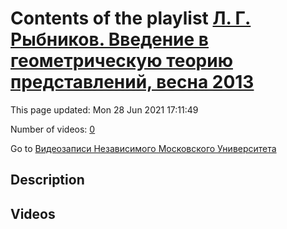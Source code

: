 # Contents of the playlist [Л. Г. Рыбников. Введение в геометрическую теорию представлений, весна 2013](https://www.youtube.com/playlist?list=PLp9ABVh6_x4FkP_AJoN1mam7rCe1pWIJZ)

This page updated: Mon 28 Jun 2021 17:11:49

Number of videos: [0](#videos)

Go to [Видеозаписи Независимого Московского Университета](../README.md)

## Description



## Videos

